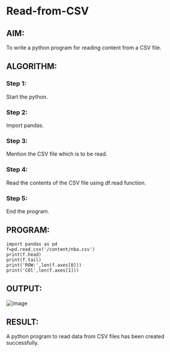 # Read-from-CSV

## AIM:
To write a python program for reading content from a CSV file.

## ALGORITHM:
### Step 1:
Start the python.
### Step 2:
Import pandas.
### Step 3:
Mention the CSV file which is to be read.
### Step 4:
Read the contents of the CSV file using df.read function.
### Step 5:
End the program.
## PROGRAM:
```
import pandas as pd
f=pd.read_csv('/content/nba.csv')
print(f.head)
print(f.tail)
print('ROW:',len(f.axes[0]))
print('COl',len(f.axes[1]))

```
## OUTPUT:
![image](https://github.com/LATHIKESHWARAN/Read-from-CSV/assets/119393556/fb52d0d1-89ec-43ce-b8be-06a8ebb1f6a5)

## RESULT:
A python program to read data from CSV files has been created successfully.
